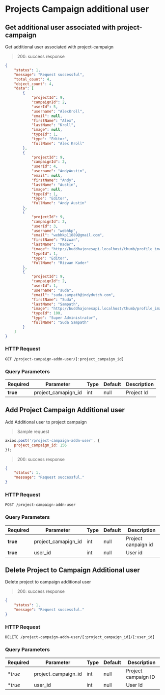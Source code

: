 # Projects Campaign additional user


## Get additional user associated with project-campaign

Get additional user associated with project-campaign

> 200: success response

```json
{
    "status": 1,
    "message": "Request successful",
    "total_count": 4,
    "object_count": 4,
    "data": [
        {
            "projectId": 9,
            "campaignId": 2,
            "userId": 5,
            "username": "AlexKroll",
            "email": null,
            "firstName": "Alex",
            "lastName": "Kroll",
            "image": null,
            "typeId": 1,
            "type": "Editor",
            "fullName": "Alex Kroll"
        },
        {
            "projectId": 9,
            "campaignId": 2,
            "userId": 4,
            "username": "AndyAustin",
            "email": null,
            "firstName": "Andy",
            "lastName": "Austin",
            "image": null,
            "typeId": 1,
            "type": "Editor",
            "fullName": "Andy Austin"
        },
        {
            "projectId": 9,
            "campaignId": 2,
            "userId": 3,
            "username": "webhkp",
            "email": "webhkp11889@gmail.com",
            "firstName": "Rizwan",
            "lastName": "Kader",
            "image": "http://buddhajonesapi.localhost/thumb/profile_image/three.png",
            "typeId": 1,
            "type": "Editor",
            "fullName": "Rizwan Kader"
        },
        {
            "projectId": 9,
            "campaignId": 2,
            "userId": 1,
            "username": "suda",
            "email": "suda.sampath@indydutch.com",
            "firstName": "Suda",
            "lastName": "Sampath",
            "image": "http://buddhajonesapi.localhost/thumb/profile_image/1.jpeg",
            "typeId": 100,
            "type": "Super Administrator",
            "fullName": "Suda Sampath"
        }
    ]
}
```

### HTTP Request

`GET /project-campaign-addn-user/[:project_campaign_id]`

### Query Parameters

Required | Parameter | Type | Default | Description
-------- | --------- | ---- | ------- | -----------
**true** | project_camapign_id | int | null | Project Id


## Add Project Campaign Additional user

Add Additional user to project campaign

> Sample request

```javascript
axios.post('/project-campaign-addn-user', {
    project_campaign_id: 156
});
```

> 200: success response

```json
{
    "status": 1,
    "message": "Request successful."
}
```

### HTTP Request

`POST /project-campaign-addn-user`

### Query Parameters

Required | Parameter | Type | Default | Description
-------- | --------- | ---- | ------- | -----------
**true** | project_camapign_id | int | null | Project canpaign id
**true** | user_id | int | null | User id


## Delete Project to Campaign Additional user

Delete project to campaign additional user


> 200: success response

```json
{
    "status": 1,
    "message": "Request successful."
}
```

### HTTP Request

`DELETE /project-campaign-addn-user/[:project_campaign_id]/[:user_id]`

### Query Parameters

Required | Parameter | Type | Default | Description
-------- | --------- | ---- | ------- | -----------
**true* | project_campaign_id | int | null | Project campaign ID
**true* | user_id | int | null | User Id

